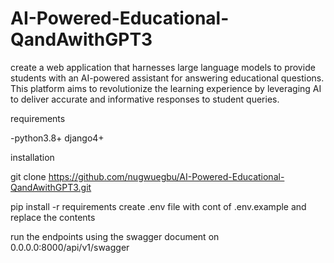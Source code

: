 # AI-Powered-Educational-QandAwithGPT3
create a web application that harnesses large language models to provide students with an AI-powered assistant for answering educational questions. This platform aims to revolutionize the learning experience by leveraging AI to deliver accurate and informative responses to student queries.

requirements

-python3.8+
django4+

installation

git clone https://github.com/nugwuegbu/AI-Powered-Educational-QandAwithGPT3.git

pip install -r requirements
create .env file with cont of .env.example and replace the contents

run the endpoints using the swagger document on 0.0.0.0:8000/api/v1/swagger